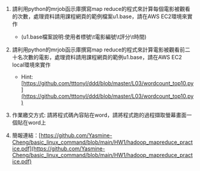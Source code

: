 1. 請利用python的mrjob函示庫撰寫map reduce的程式來計算每個電影被觀看的次數，處理資料請用課程網頁的範例檔案u1.base，請在AWS EC2環境來實作
   - (u1.base檔案說明:使用者標號\t電影編號\t評分\t時間)

2. 請利用python的mrjob函示庫撰寫map reduce的程式來計算電影被觀看前二十名次數的電影，處理資料請用課程網頁的範例u1.base，請在AWS EC2 local環境來實作
   - Hint: [https://github.com/tttonyl/ddd/blob/master/L03/wordcount_top10.py](https://github.com/tttonyl/ddd/blob/master/L03/wordcount_top10.py)

3. 作業繳交方式: 請將程式碼內容貼在word，請將程式跑的過程擷取螢幕畫面一個貼在word上

4. 簡報連結：[https://github.com/Yasmine-Cheng/basic_linux_command/blob/main/HW1/hadoop_mapreduce_practice.pdf](https://github.com/Yasmine-Cheng/basic_linux_command/blob/main/HW1/hadoop_mapreduce_practice.pdf) 
